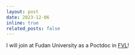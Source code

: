 ```yaml
---
layout: post
date: 2023-12-06
inline: true
related_posts: false
---
```


I will join at Fudan University as a Poctdoc in [FVL](https://fvl.fudan.edu.cn/)! 
 

